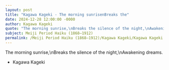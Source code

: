 ```yaml
---
layout: post
title: "Kagawa Kageki - The morning sunrisenBreaks the"
date: 2024-12-28 12:00:00 -0000
author: Kagawa Kageki
quote: "The morning sunrise,\nBreaks the silence of the night,\nAwakening dreams."
subject: Meiji Period Haiku (1868–1912)
permalink: /Meiji Period Haiku (1868–1912)/Kagawa Kageki/Kagawa Kageki - The morning sunrisenBreaks the
---
```


The morning sunrise,\nBreaks the silence of the night,\nAwakening dreams.

- Kagawa Kageki
